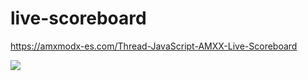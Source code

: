 # live-scoreboard

https://amxmodx-es.com/Thread-JavaScript-AMXX-Live-Scoreboard

![](https://vgy.me/fXcnGa.gif)
